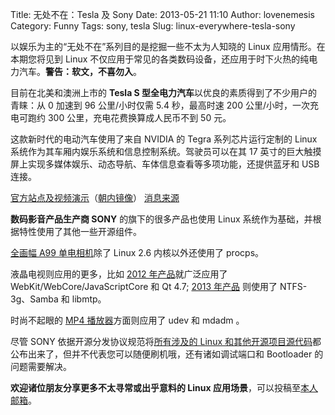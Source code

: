 Title: 无处不在：Tesla 及 Sony
Date: 2013-05-21 11:10
Author: lovenemesis
Category: Funny
Tags: sony, tesla
Slug: linux-everywhere-tesla-sony

以娱乐为主的“无处不在”系列目的是挖掘一些不太为人知晓的 Linux
应用情形。在本期您将见到 Linux
不仅应用于常见的各类数码设备，还应用于时下火热的纯电力汽车。**警告：软文，不喜勿入**。

目前在北美和澳洲上市的 **Tesla S
型全电力汽车**以优良的素质得到了不少用户的青睐：从 0 加速到 96
公里/小时仅需 5.4 秒，最高时速 200 公里/小时，一次充电可跑约 300
公里，充电花费换算成人民币不到 50 元。

这款新时代的电动汽车使用了来自 NVIDIA 的 Tegra 系列芯片运行定制的 Linux
系统作为其车厢内娱乐系统和信息控制系统。驾驶员可以在其 17
英寸的巨大触摸屏上实现多媒体娱乐、动态导航、车体信息查看等多项功能，还提供蓝牙和
USB 连接。

[官方站点及视频演示](http://www.teslamotors.com/models/features#/interior)（[朝内镜像](http://v.youku.com/v_show/id_XNTM2NTc5NjY0.html)）
[消息来源](http://linux.about.com/b/2013/05/16/tesla-model-s-using-linux.htm)

**数码影音产品生产商 SONY** 的旗下的很多产品也使用 Linux
系统作为基础，并根据特性使用了其他一些开源组件。

[全画幅 A99
单电相机](http://www.sony.net/Products/Linux/DI/SLT-A99.html)除了 Linux
2.6 内核以外还使用了 procps。

液晶电视则应用的更多，比如 [2012
年产品](http://www.sony.net/Products/Linux/TV/KDL-32W600A.html)就广泛应用了
WebKit/WebCore/JavaScriptCore 和 Qt 4.7; [2013
年产品](http://www.sony.net/Products/Linux/TV/KDL-70R550A.html) 则使用了
NTFS-3g、Samba 和 libmtp。

时尚不起眼的 [MP4
播放器](http://www.sony.net/Products/Linux/Audio/NWZ-E470.html)方面则应用了
udev 和 mdadm 。

尽管 SONY 依据开源分发协议规范将[所有涉及的 Linux
和其他开源项目源代码](http://www.sony.net/Products/Linux/common/search.html)都公布出来了，但并不代表您可以随便刷机哦，还有诸如调试端口和
Bootloader 的问题需要解决。

**欢迎诸位朋友分享更多不太寻常或出乎意料的 Linux
应用场景**，可以投稿至[本人邮箱](http://linuxtoy.org/archives/author/lovenemesis)。
